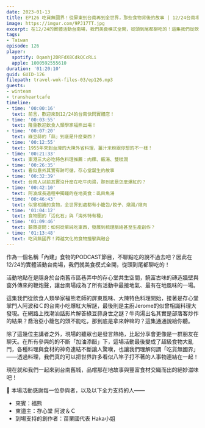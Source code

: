```yaml
---
date: 2023-01-13
title: EP126 吃貨無國界！從屏東到台南再到全世界，那些食物背後的故事 | 12/24台南場精華 ft. 福熊、阿波＆Ｃ
image: https://imgur.com/9PJ17TT.jpg
excerpt: 在12/24的實體活動台南場，我們美食模式全開，從頭到尾都聊吃的！這集我們從飲食人類學家福熊老師的屏東風味、大陳特色料理開始，接著是存心堂掌門人阿波和Ｃ的台南小吃爆紅大解謎，最後則是主廚Jerome的似曾相識料理大發現。現在就和我們一起來到台南舊城，品嚐這場活動才有的獨特風味吧！
tags:
- Taiwan
episode: 126
player:
  spotify: 0qanhj2DRFdX8CdkQCcRLi
  apple: 1000592555610
duration: '01:20:10'
guid: GUID-126
filepath: travel-wok-files-03/ep126.mp3
guests:
- winteam
- transheartcafe
timeline:
- time: '00:00:16'
  text: 前言，歡迎來到12/24的台南快閃實體店！
- time: '00:03:55'
  text: 隆重歡迎飲食人類學家福熊出場！
- time: '00:07:20'
  text: 綠豆蒜的「蒜」到底是什麼東西？
- time: '00:12:55'
  text: 1955年來到台灣的大陳外省料理，薑汁米粉跟你想的不一樣！
- time: '00:21:33'
  text: 東港三大必吃特色料理推薦：肉粿、飯湯、雙糕潤
- time: '00:26:35'
  text: 看似意外其實有跡可循，存心堂誕生的故事
- time: '00:32:39'
  text: 台南人以前其實沒什麼在吃牛肉湯，那到底是怎麼爆紅的？
- time: '00:42:10'
  text: 阿波成長過程中獨鍾的在地美食：虱目魚湯
- time: '00:46:43'
  text: 似曾相識的食物，全世界到處都有小籠包/餃子、燉湯/燉肉
- time: '01:04:12'
  text: 食物圈的「活化石」與「海外特有種」
- time: '01:09:46'
  text: 聽眾提問：如何從單純吃東西，發展到梳理脈絡甚至生產創作？
- time: '01:13:48'
  text: 吃貨無國界！跨越文化的食物撞擊與融合
---
```

作為一個名稱「內建」食物的PODCAST節目，不聊點吃的說不過去吧？因此在12/24的實體活動台南場，我們就美食模式全開，從頭到尾都聊吃的！

活動地點在是隱身於台南舊市區巷弄中的存心堂共生空間，饒富古味的磚造牆壁與窗外傳來的鞭炮聲，讓台南場成為了所有活動中最接地氣、最有在地風味的一場。

這集我們從飲食人類學家福熊老師的屏東風味、大陳特色料理開始，接著是存心堂掌門人阿波和Ｃ的台南小吃爆紅大解謎，最後則是主廚Jerome的似曾相識料理大發現。在網路上找潮汕話影片解答綠豆蒜身世之謎？牛肉湯出名其實是部落客炒作的結果？喬治亞小籠包的頭不能吃，那到底是拿來幹嘛的？這集通通說給你聽。

除了這幾位主講者之外，現場的聽眾也是發言熱絡，比起分享會更像是一群朋友在聊天。在所有參與的的不斷「加油添醋」下，這場活動最後變成了超級食物大亂鬥，各種料理與食材的神奇連結不斷讓人驚嘆，也讓我們理解何謂「吃貨無國界」——透過料理，我們真的可以把世界許多看似八竿子打不著的人事物連結在一起！

現在就和我們一起來到台南舊城，品嚐那在地故事與豐富食材交織而出的絕妙滋味吧！

🫶 本場活動感謝每一位參與者，以及以下全力支持的人——

* 來賓：福熊
* 東道主：存心堂 阿波＆Ｃ
* 到場支持的創作者：苗栗國代表 Haka小姐
